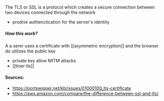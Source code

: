 The TLS or SSL is a protocol which creates a secure connection between two devices connected through the network
- prodive authenctication for the server's identity

##### How this work?
A a serer uses a certificate with [[asymmetric encryption]] and the browser do utilizes the public key 
- private key allow MITM attacks
-  [[tiner tls]]

#### Sources:
- https://portswigger.net/kb/issues/01000100_tls-certificate
- https://aws.amazon.com/compare/the-difference-between-ssl-and-tls/